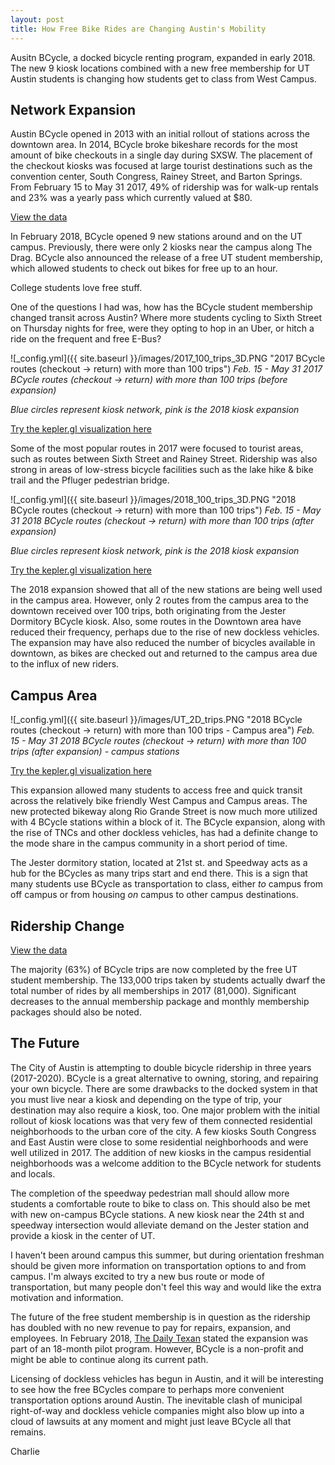 ```yaml
---
layout: post
title: How Free Bike Rides are Changing Austin's Mobility
---
```

Ausitn BCycle, a docked bicycle renting program, expanded in early 2018. The new 9 kiosk locations combined with a new free membership for UT Austin students is changing how students get to class from West Campus. 

## Network Expansion
Austin BCycle opened in 2013 with an initial rollout of stations across the downtown area. In 2014, BCycle broke bikeshare records for the most amount of bike checkouts in a single day during SXSW. The placement of the checkout kiosks was focused at large tourist destinations such as the convention center, South Congress, Rainey Street, and Barton Springs. From February 15 to May 31 2017, 49% of ridership was for walk-up rentals and 23% was a yearly pass which currently valued at $80. 

<script type="text/javascript" charset="UTF-8" data-socrata-domain="data.austintexas.gov" src="https://data.austintexas.gov/component/visualization/v1/socrata-visualizations-loader.js"></script>
<a class="socrata-visualization-embed" data-embed-version="1" data-height="600" data-vif="{&quot;configuration&quot;:{&quot;viewSourceDataLink&quot;:true,&quot;showOtherCategory&quot;:true,&quot;showValueLabelsAsPercent&quot;:false,&quot;showValueLabels&quot;:true},&quot;series&quot;:[{&quot;unit&quot;:{&quot;other&quot;:&quot;b-cycle trips&quot;,&quot;one&quot;:&quot;b-cycle trip&quot;},&quot;color&quot;:{&quot;secondary&quot;:&quot;#71abd9&quot;,&quot;highlight&quot;:&quot;#cccccc&quot;,&quot;primary&quot;:&quot;#71abd9&quot;},&quot;showLegend&quot;:true,&quot;type&quot;:&quot;pieChart&quot;,&quot;dataSource&quot;:{&quot;measure&quot;:{&quot;aggregationFunction&quot;:&quot;count&quot;},&quot;domain&quot;:&quot;data.austintexas.gov&quot;,&quot;limit&quot;:5,&quot;orderBy&quot;:{&quot;parameter&quot;:&quot;measure&quot;,&quot;sort&quot;:&quot;desc&quot;},&quot;filters&quot;:[{&quot;function&quot;:&quot;timeRange&quot;,&quot;arguments&quot;:{&quot;start&quot;:&quot;2017-02-15T00:00:00&quot;,&quot;end&quot;:&quot;2017-05-31T23:59:59&quot;},&quot;columnName&quot;:&quot;checkout_date&quot;,&quot;isHidden&quot;:false}],&quot;type&quot;:&quot;socrata.soql&quot;,&quot;datasetUid&quot;:&quot;cwi3-ckqi&quot;,&quot;dimension&quot;:{&quot;columnName&quot;:&quot;membership_type&quot;,&quot;aggregationFunction&quot;:null}},&quot;label&quot;:null}],&quot;origin&quot;:{&quot;type&quot;:&quot;visualization_canvas&quot;,&quot;url&quot;:&quot;https://data.austintexas.gov/d/6pis-agdr&quot;},&quot;format&quot;:{&quot;type&quot;:&quot;visualization_interchange_format&quot;,&quot;version&quot;:3},&quot;description&quot;:&quot;Feb 15 - May 31&quot;,&quot;id&quot;:&quot;35c24635-8893-49a8-8677-965576f8c948&quot;,&quot;title&quot;:&quot;2017 Membership Type&quot;}" data-width="800" href="https://data.austintexas.gov/Transportation-and-Mobility/Austin-B-Cycle-Trips/cwi3-ckqi?referrer=embed" rel="external" target="_blank">View the data</a>

In February 2018, BCycle opened 9 new stations around and on the UT campus. Previously, there were only 2 kiosks near the campus along The Drag. BCycle also announced the release of a free UT student membership, which allowed students to check out bikes for free up to an hour. 

College students love free stuff. 

One of the questions I had was, how has the BCycle student membership changed transit across Austin? Where more students cycling to Sixth Street on Thursday nights for free, were they opting to hop in an Uber, or hitch a ride on the frequent and free E-Bus?

![_config.yml]({{ site.baseurl }}/images/2017_100_trips_3D.PNG "2017 BCycle routes (checkout -> return) with more than 100 trips")
*Feb. 15 - May 31 2017 BCycle routes (checkout -> return) with more than 100 trips (before expansion)*

*Blue circles represent kiosk network, pink is the 2018 kiosk expansion*

[Try the kepler.gl visualization here](https://github.com/Charlie-Henry/ModalShift/tree/master/visualizations/2018-7-10-Bcycle) 

Some of the most popular routes in 2017 were focused to tourist areas, such as routes between Sixth Street and Rainey Street. Ridership was also strong in areas of low-stress bicycle facilities such as the lake hike & bike trail and the Pfluger pedestrian bridge. 

![_config.yml]({{ site.baseurl }}/images/2018_100_trips_3D.PNG "2018 BCycle routes (checkout -> return) with more than 100 trips")
*Feb. 15 - May 31 2018 BCycle routes (checkout -> return) with more than 100 trips (after expansion)*

*Blue circles represent kiosk network, pink is the 2018 kiosk expansion*

[Try the kepler.gl visualization here](https://github.com/Charlie-Henry/ModalShift/tree/master/visualizations/2018-7-10-Bcycle) 

The 2018 expansion showed that all of the new stations are being well used in the campus area. However, only 2 routes from the campus area to the downtown received over 100 trips, both originating from the Jester Dormitory BCycle kiosk. Also, some routes in the Downtown area have reduced their frequency, perhaps due to the rise of new dockless vehicles. The expansion may have also reduced the number of bicycles available in downtown, as bikes are checked out and returned to the campus area due to the influx of new riders.

## Campus Area

![_config.yml]({{ site.baseurl }}/images/UT_2D_trips.PNG "2018 BCycle routes (checkout -> return) with more than 100 trips - Campus area")
*Feb. 15 - May 31 2018 BCycle routes (checkout -> return) with more than 100 trips (after expansion) - campus stations*

[Try the kepler.gl visualization here](https://github.com/Charlie-Henry/ModalShift/tree/master/visualizations/2018-7-10-Bcycle) 

This expansion allowed many students to access free and quick transit across the relatively bike friendly West Campus and Campus areas. The new protected bikeway along Rio Grande Street is now much more utilized with 4 BCycle stations within a block of it. The BCycle expansion, along with the rise of TNCs and other dockless vehicles, has had a definite change to the mode share in the campus community in a short period of time. 

The Jester dormitory station, located at 21st st. and Speedway acts as a hub for the BCycles as many trips start and end there. This is a sign that many students use BCycle as transportation to class, either *to* campus from off campus or from housing *on* campus to other campus destinations. 

## Ridership Change

<script type="text/javascript" charset="UTF-8" data-socrata-domain="data.austintexas.gov" src="https://data.austintexas.gov/component/visualization/v1/socrata-visualizations-loader.js"></script>
<a class="socrata-visualization-embed" data-embed-version="1" data-height="600" data-vif="{&quot;format&quot;:{&quot;type&quot;:&quot;visualization_interchange_format&quot;,&quot;version&quot;:3},&quot;configuration&quot;:{&quot;viewSourceDataLink&quot;:true,&quot;showValueLabels&quot;:true,&quot;showValueLabelsAsPercent&quot;:false,&quot;showOtherCategory&quot;:true},&quot;description&quot;:&quot;Feb 15 - May 31&quot;,&quot;series&quot;:[{&quot;color&quot;:{&quot;primary&quot;:&quot;#71abd9&quot;,&quot;secondary&quot;:&quot;#71abd9&quot;,&quot;highlight&quot;:&quot;#cccccc&quot;},&quot;dataSource&quot;:{&quot;datasetUid&quot;:&quot;cwi3-ckqi&quot;,&quot;dimension&quot;:{&quot;columnName&quot;:&quot;membership_type&quot;,&quot;aggregationFunction&quot;:null},&quot;domain&quot;:&quot;data.austintexas.gov&quot;,&quot;measure&quot;:{&quot;columnName&quot;:null,&quot;aggregationFunction&quot;:&quot;count&quot;},&quot;orderBy&quot;:{&quot;parameter&quot;:&quot;measure&quot;,&quot;sort&quot;:&quot;desc&quot;},&quot;type&quot;:&quot;socrata.soql&quot;,&quot;filters&quot;:[{&quot;function&quot;:&quot;timeRange&quot;,&quot;arguments&quot;:{&quot;start&quot;:&quot;2018-02-15T00:00:00&quot;,&quot;end&quot;:&quot;2018-05-31T23:59:59&quot;},&quot;columnName&quot;:&quot;checkout_date&quot;,&quot;isHidden&quot;:false}],&quot;limit&quot;:5},&quot;label&quot;:null,&quot;type&quot;:&quot;pieChart&quot;,&quot;unit&quot;:{&quot;one&quot;:&quot;b-cycle trip&quot;,&quot;other&quot;:&quot;b-cycle trips&quot;},&quot;showLegend&quot;:true}],&quot;title&quot;:&quot;2018 Membership Type&quot;,&quot;id&quot;:&quot;178c1d5a-255e-48d4-8945-ef986b769afb&quot;}" data-width="800" href="https://data.austintexas.gov/Transportation-and-Mobility/Austin-B-Cycle-Trips/cwi3-ckqi?referrer=embed" rel="external" target="_blank">View the data</a>

The majority (63%) of BCycle trips are now completed by the free UT student membership. The 133,000 trips taken by students actually dwarf the total number of rides by all memberships in 2017 (81,000). Significant decreases to the annual membership package and monthly membership packages should also be noted. 

## The Future

The City of Austin is attempting to double bicycle ridership in three years (2017-2020). BCycle is a great alternative to owning, storing, and repairing your own bicycle. There are some drawbacks to the docked system in that you must live near a kiosk and depending on the type of trip, your destination may also require a kiosk, too. One major problem with the initial rollout of kiosk locations was that very few of them connected residential neighborhoods to the urban core of the city. A few kiosks South Congress and East Austin were close to some residential neighborhoods and were well utilized in 2017. The addition of new kiosks in the campus residential neighborhoods was a welcome addition to the BCycle network for students and locals. 

The completion of the speedway pedestrian mall should allow more students a comfortable route to bike to class on. This should also be met with new on-campus BCycle stations. A new kiosk near the 24th st and speedway intersection would alleviate demand on the Jester station and provide a kiosk in the center of UT. 

I haven't been around campus this summer, but during orientation freshman should be given more information on transportation options to and from campus. I'm always excited to try a new bus route or mode of transportation, but many people don't feel this way and would like the extra motivation and information. 

The future of the free student membership is in question as the ridership has doubled with no new revenue to pay for repairs, expansion, and employees. In February 2018, [The Daily Texan](http://www.dailytexanonline.com/2018/02/15/ut-students-get-new-sets-of-wheels-with-the-b-cycle-pilot-program) stated the expansion was part of an 18-month pilot program. However, BCycle is a non-profit and might be able to continue along its current path. 

Licensing of dockless vehicles has begun in Austin, and it will be interesting to see how the free BCycles compare to perhaps more convenient transportation options around Austin. The inevitable clash of municipal right-of-way and dockless vehicle companies might also blow up into a cloud of lawsuits at any moment and might just leave BCycle all that remains. 

Charlie

